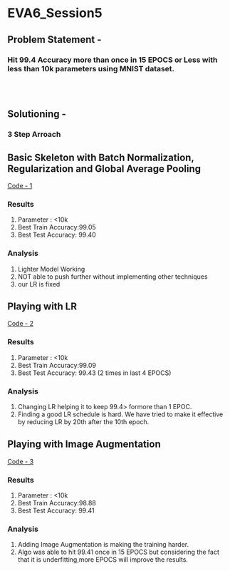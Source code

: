 # EVA6_Session5
## Problem Statement - 
### Hit 99.4 Accuracy more than once in 15 EPOCS or Less with less than 10k parameters using MNIST dataset.

<br>
<br>

## Solutioning - 
### 3 Step Arroach

## Basic Skeleton with Batch Normalization, Regularization and Global Average Pooling

<a href="https://github.com/bharatgirdhar/EVA6_Session5/blob/main/EVA6_Session_5_Assigment_99_4.ipynb" target="_blank">Code - 1</a>

### Results
1. Parameter : <10k
2. Best Train Accuracy:99.05
3. Best Test Accuracy: 99.40

### Analysis
1. Lighter Model Working
2. NOT able to push further without implementing other techniques
3. our LR is fixed

## Playing with LR
<a href="https://github.com/bharatgirdhar/EVA6_Session5/blob/main/EVA6_Session_5_Assigment_99_43.ipynb" target="_blank">Code - 2</a>

### Results
1. Parameter : <10k
2. Best Train Accuracy:99.09
3. Best Test Accuracy: 99.43 (2 times in last 4 EPOCS)

### Analysis
1. Changing LR helping it to keep 99.4> formore than 1 EPOC.
2. Finding a good LR schedule is hard. We have tried to make it effective by reducing LR by 20th after the 10th epoch.

## Playing with Image Augmentation
<a href="https://github.com/bharatgirdhar/EVA6_Session5/blob/main/EVA6_Session_5_Assigment_99_41.ipynb" target="_blank">Code - 3</a>

### Results
1. Parameter : <10k
2. Best Train Accuracy:98.88
3. Best Test Accuracy: 99.41

### Analysis
1. Adding Image Augmentation is making the training harder.
2. Algo was able to hit 99.41 once in 15 EPOCS but considering the fact that it is underfitting,more EPOCS will improve the results.


